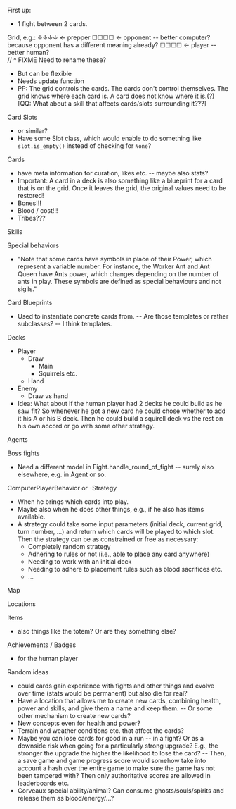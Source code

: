 First up:
- 1 fight between 2 cards.

Grid, e.g.:
↓↓↓↓  <- prepper
☐☐☐☐  <- opponent -- better computer? because opponent has a different meaning already?
☐☐☐☐  <- player -- better human?  
// ^ FIXME Need to rename these?
- But can be flexible
- Needs update function
- PP: The grid controls the cards. The cards don't control themselves. The grid knows
  where each card is. A card does not know where it is.(?) [QQ: What about a skill that
  affects cards/slots surrounding it???]

Card Slots
- or similar?
- Have some Slot class, which would enable to do something like `slot.is_empty()`
  instead of checking for `None`?


Cards
- have meta information for curation, likes etc. -- maybe also stats?
- Important: A card in a deck is also something like a blueprint for a card that is on
  the grid. Once it leaves the grid, the original values need to be restored!
- Bones!!!
- Blood / cost!!!
- Tribes???

Skills

Special behaviors
- "Note that some cards have symbols in place of their Power, which represent a variable
  number. For instance, the Worker Ant and Ant Queen have Ants power, which changes
  depending on the number of ants in play. These symbols are defined as special
  behaviours and not sigils."

Card Blueprints
- Used to instantiate concrete cards from. -- Are those templates or rather subclasses?
  -- I think templates. 

Decks
- Player
  - Draw
    - Main
    - Squirrels etc.
  - Hand
- Enemy
  - Draw vs hand
- Idea: What about if the human player had 2 decks he could build as he saw fit? So
  whenever he got a new card he could chose whether to add it his A or his B deck. Then
  he could build a squirell deck vs the rest on his own accord or go with some other
  strategy.

Agents

Boss fights
- Need a different model in Fight.handle_round_of_fight -- surely also elsewhere, e.g.
  in Agent or so.

ComputerPlayerBehavior or -Strategy
- When he brings which cards into play.
- Maybe also when he does other things, e.g., if he also has items available.
- A strategy could take some input parameters (initial deck, current grid, turn number,
  ...) and return which cards will be played to which slot. Then the strategy can be as
  constrained or free as necessary:
  - Completely random strategy
  - Adhering to rules or not (i.e., able to place any card anywhere)
  - Needing to work with an initial deck
  - Needing to adhere to placement rules such as blood sacrifices etc.
  - ...

Map

Locations

Items
- also things like the totem? Or are they something else?

Achievements / Badges
- for the human player

Random ideas
- could cards gain experience with fights and other things and evolve over time (stats
  would be permanent) but also die for real?
- Have a location that allows me to create new cards, combining health, power and
  skills, and give them a name and keep them. -- Or some other mechanism to create new
  cards?
- New concepts even for health and power?
- Terrain and weather conditions etc. that affect the cards?
- Maybe you can lose cards for good in a run -- in a fight? Or as a downside risk when
  going for a particularly strong upgrade? E.g., the stronger the upgrade the higher the
  likelihood to lose the card? -- Then, a save game and game progress score would
  somehow take into account a hash over the entire game to make sure the game has not
  been tampered with? Then only authoritative scores are allowed in leaderboards etc.
- Corveaux special ability/animal? Can consume ghosts/souls/spirits and release them as
  blood/energy/...?